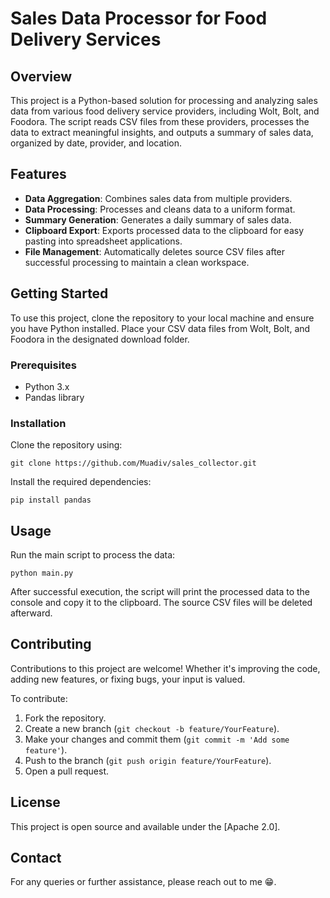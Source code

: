 # Sales Data Processor for Food Delivery Services

## Overview
This project is a Python-based solution for processing and analyzing sales data from various food delivery service providers, including Wolt, Bolt, and Foodora. The script reads CSV files from these providers, processes the data to extract meaningful insights, and outputs a summary of sales data, organized by date, provider, and location.

## Features
- **Data Aggregation**: Combines sales data from multiple providers.
- **Data Processing**: Processes and cleans data to a uniform format.
- **Summary Generation**: Generates a daily summary of sales data.
- **Clipboard Export**: Exports processed data to the clipboard for easy pasting into spreadsheet applications.
- **File Management**: Automatically deletes source CSV files after successful processing to maintain a clean workspace.

## Getting Started
To use this project, clone the repository to your local machine and ensure you have Python installed. Place your CSV data files from Wolt, Bolt, and Foodora in the designated download folder.

### Prerequisites
- Python 3.x
- Pandas library

### Installation
Clone the repository using:
```
git clone https://github.com/Muadiv/sales_collector.git
```
Install the required dependencies:
```
pip install pandas
```

## Usage
Run the main script to process the data:
```
python main.py
```
After successful execution, the script will print the processed data to the console and copy it to the clipboard. The source CSV files will be deleted afterward.

## Contributing
Contributions to this project are welcome! Whether it's improving the code, adding new features, or fixing bugs, your input is valued.

To contribute:
1. Fork the repository.
2. Create a new branch (`git checkout -b feature/YourFeature`).
3. Make your changes and commit them (`git commit -m 'Add some feature'`).
4. Push to the branch (`git push origin feature/YourFeature`).
5. Open a pull request.

## License
This project is open source and available under the [Apache 2.0].

## Contact
For any queries or further assistance, please reach out to me 😁.
